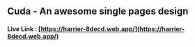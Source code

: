 ## Cuda - An awesome single pages design

#### Live Link : [https://harrier-8decd.web.app/](https://harrier-8decd.web.app/)
